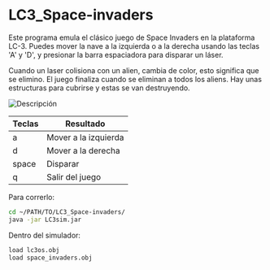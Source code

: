 # LC3_Space-invaders

Este programa emula el clásico juego de Space Invaders en la plataforma LC-3. Puedes mover la nave a la izquierda o a la derecha usando las teclas 'A' y 'D', y presionar la barra espaciadora para disparar un láser.

Cuando un laser colisiona con un alien, cambia de color, esto significa que se elimino. El juego finaliza cuando se eliminan a todos los aliens. Hay unas estructuras para cubrirse y estas se van destruyendo.


<image src="/Media/game.png" alt="Descripción">


| Teclas   | Resultado                   |
|----------|-----------------------------|
| a        | Mover a la izquierda        |
| d        | Mover a la derecha          |
| space    | Disparar                    |
| q        | Salir del juego             |

Para correrlo:

```bash
cd ~/PATH/TO/LC3_Space-invaders/
java -jar LC3sim.jar
```  

Dentro del simulador:

```bash
load lc3os.obj
load space_invaders.obj
```